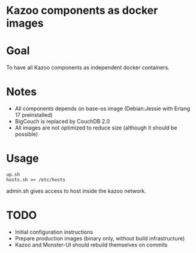 Kazoo components as docker images
=================================

Goal
====

To have all Kazoo components as independent docker containers.

Notes
=====

* All components depends on base-os image (Debian:Jessie with Erlang 17 preinstalled)
* BigCouch is replaced by CouchDB 2.0
* All images are not optimized to reduce size (although it should be possible)

Usage
=====

```
up.sh
hosts.sh >> /etc/hosts
```

admin.sh gives access to host inside the kazoo network.

TODO
====

* Initial configuration instructions
* Prepare production images (binary only, without build infrastructure)
* Kazoo and Monster-UI should rebuild themselves on commits
